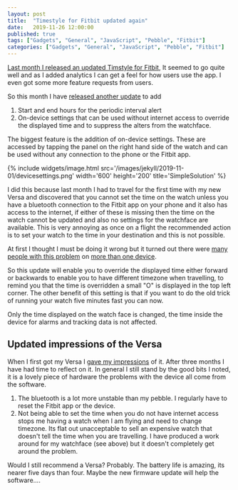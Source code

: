 ```yaml
---
layout: post
title:  "Timestyle for Fitbit updated again"
date:   2019-11-26 12:00:00
published: true
tags: ["Gadgets", "General", "JavaScript", "Pebble", "Fitbit"]
categories: ["Gadgets", "General", "JavaScript", "Pebble", "Fitbit"]
---
```


[Last month I released an updated Timstyle for Fitbit][previous-post-url], It seemed to go quite well and as I added analytics I can get a feel for how users use the app. I even got some more feature requests from users.

So this month I have [released another update][timestyle-fitbit-url] to add

1. Start and end hours for the periodic interval alert
1. On-device settings that can be used without internet access to override the displayed time and to suppress the alters from the watchface.

The biggest feature is the addition of on-device settings. These are accessed by tapping the panel on the right hand side of the watch and can be used without any connection to the phone or the Fitbit app.

{% include widgets/image.html src='/images/jekyll/2019-11-01/devicesettings.png' width='600' height='200' title='SimpleSolution' %}

I did this because last month I had to travel for the first time with my new Versa and discovered that you cannot set the time on the watch unless you have a bluetooth connection to the Fitbit app on your phone and it also has access to the internet, if either of these is missing then the time on the watch cannot be updated and also no settings for the watchface are available. This is very annoying as once on a flight the recommended action is to set your watch to the time in your destination and this is not possible.

At first I thought I must be doing it wrong but it turned out there were [many people with this problem][set-time-2-url] on [more than one device][set-time-1-url].

So this update will enable you to override the displayed time either forward or backwards to enable you to have different timezone when travelling, to remind you that the time is overridden a small "O" is displayed in the top left corner. The other benefit of this setting is that if you want to do the old trick of running your watch five minutes fast you can now.

Only the time displayed on the watch face is changed, the time inside the device for alarms and tracking data is not affected.

## Updated impressions of the Versa

When I first got my Versa I [gave my impressions][versa-review-url] of it. After three months I have had time to reflect on it. In general I still stand by the good bits I noted, it is a lovely piece of hardware the problems with the device all come from the software.

1. The bluetooth is a lot more unstable than my pebble. I regularly have to reset the Fitbit app or the device.
1. Not being able to set the time when you do not have internet access stops me having a watch when I am flying and need to change timezone. Its flat out unacceptable to sell an expensive watch that doesn't tell the time when you are travelling. I have produced a work around for my watchface (see above) but it doesn't completely get around the problem.

Would I still recommend a Versa? Probably. The battery life is amazing, its nearer five days than four. Maybe the new firmware update will help the software....



[previous-post-url]:    /blog/2019/10/19/fitbit-timestyle-updated
[timestyle-fitbit-url]: https://gallery.fitbit.com/details/dfe5fccd-01e5-4979-a5ad-070673df12dd
[versa-review-url]:     /blog/2019/08/27/fitbit-versa
[set-time-1-url]:       https://community.fitbit.com/t5/Charge-HR/How-do-I-change-clock-time-zone-without-internet-access/td-p/1281843
[set-time-2-url]:       https://community.fitbit.com/t5/Versa-Smartwatches/set-the-clock-without-internet-access/td-p/3214609

